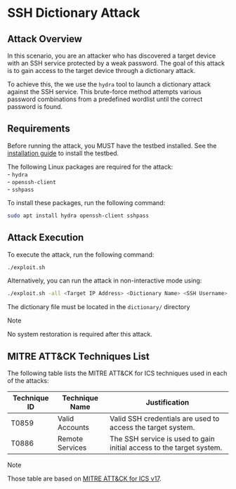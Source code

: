 # SSH Dictionary Attack

## Attack Overview
In this scenario, you are an attacker who has discovered a target device with an SSH service protected by a weak password. The goal of this attack is to gain access to the target device through a dictionary attack.

To achieve this, the we use the `hydra` tool to launch a dictionary attack against the SSH service. This brute-force method attempts various password combinations from a predefined wordlist until the correct password is found.  

## Requirements
Before running the attack, you MUST have the testbed installed.
See the [installation guide](../../embedded-device/README.md) to install the testbed.

The following Linux packages are required for the attack:  
    - `hydra`  
    - `openssh-client`  
    - `sshpass`   

To install these packages, run the following command:   
```bash
sudo apt install hydra openssh-client sshpass
```

## Attack Execution
To execute the attack, run the following command:   
```bash
./exploit.sh 
```

Alternatively, you can run the attack in non-interactive mode using:  
```bash
./exploit.sh -all <Target IP Address> <Dictionary Name> <SSH Username>
```
The dictionary file must be located in the `dictionary/` directory 

> [!NOTE]
> No system restoration is required after this attack.

## MITRE ATT&CK Techniques List
The following table lists the MITRE ATT&CK for ICS techniques used in each of the attacks:

| Technique ID | Technique Name           | Justification                            |
|--------------|--------------------------|------------------------------------------|
| T0859        | Valid Accounts           |Valid SSH credentials are used to access the target system.          | 
| T0886        | Remote Services          |The SSH service is used to gain initial access to the target system. |

> [!NOTE]
> Those table are based on [MITRE ATT&CK for ICS v17](https://attack.mitre.org/versions/v17/matrices/ics/).
